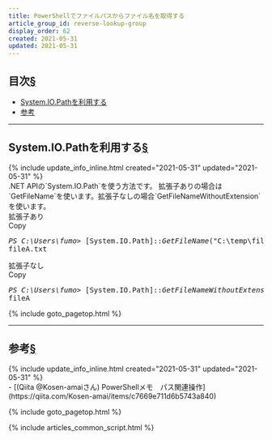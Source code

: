 ```yaml
---
title: PowerShellでファイルパスからファイル名を取得する
article_group_id: reverse-lookup-group
display_order: 62
created: 2021-05-31
updated: 2021-05-31
---
```


## <a name="index">目次</a><a class="heading-anchor-permalink" href="#目次">§</a>

<ul id="index_ul">
<li><a href="#System.IO.Pathを利用する">System.IO.Pathを利用する</a></li>
<li><a href="#参考">参考</a></li>
</ul>

* * *
## <a name="System.IO.Pathを利用する">System.IO.Pathを利用する</a><a class="heading-anchor-permalink" href="#System.IO.Pathを利用する">§</a>
<div class="chapter-updated">{% include update_info_inline.html created="2021-05-31" updated="2021-05-31" %}</div>
.NET APIの`System.IO.Path`を使う方法です。  
拡張子ありの場合は`GetFileName`を使います。拡張子なしの場合`GetFileNameWithoutExtension`を使います。

<div class="code-box-output">
<div class="title">拡張子あり</div>
<div class="copy-button">Copy</div>
<pre>
<em class="command">PS C:\Users\fumo&gt;</em> [System.IO.Path]::<em>GetFileName</em>("C:\temp\fileA.txt")
fileA.txt
</pre>
</div>

<div class="code-box-output">
<div class="title">拡張子なし</div>
<div class="copy-button">Copy</div>
<pre>
<em class="command">PS C:\Users\fumo&gt;</em> [System.IO.Path]::<em>GetFileNameWithoutExtension</em>("C:\temp\fileA.txt")
fileA
</pre>
</div>

{% include goto_pagetop.html %}

* * *
## <a name="参考">参考</a><a class="heading-anchor-permalink" href="#参考">§</a>
<div class="chapter-updated">{% include update_info_inline.html created="2021-05-31" updated="2021-05-31" %}</div>
- [(Qiita @Kosen-amaiさん) PowerShellメモ　パス関連操作](https://qiita.com/Kosen-amai/items/c7669e711d6b5743a840)

{% include goto_pagetop.html %}

{% include articles_common_script.html %}
